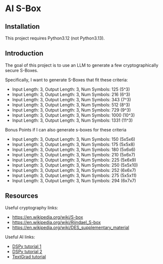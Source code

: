 # AI S-Box

## Installation

This project requires Python3.12 (not Python3.13).


## Introduction

The goal of this project is to use an LLM to generate a few cryptographically secure S-Boxes.

Specifically, I want to generate S-Boxes that fit these criteria:
* Input Length: 3, Output Length: 3, Num Symbols: 125 (5^3)
* Input Length: 3, Output Length: 3, Num Symbols: 216 (6^3)
* Input Length: 3, Output Length: 3, Num Symbols: 343 (7^3)
* Input Length: 3, Output Length: 3, Num Symbols: 512 (8^3)
* Input Length: 3, Output Length: 3, Num Symbols: 729 (9^3)
* Input Length: 3, Output Length: 3, Num Symbols: 1000 (10^3)
* Input Length: 3, Output Length: 3, Num Symbols: 1331 (11^3)

Bonus Points if I can also generate s-boxes for these criteria
* Input Length: 3, Output Length: 3, Num Symbols: 150 (5x5x6)
* Input Length: 3, Output Length: 3, Num Symbols: 175 (5x5x8)
* Input Length: 3, Output Length: 3, Num Symbols: 180 (5x6x6)
* Input Length: 3, Output Length: 3, Num Symbols: 210 (5x6x7)
* Input Length: 3, Output Length: 3, Num Symbols: 225 (5x6x9)
* Input Length: 3, Output Length: 3, Num Symbols: 250 (5x5x10)
* Input Length: 3, Output Length: 3, Num Symbols: 252 (6x6x7)
* Input Length: 3, Output Length: 3, Num Symbols: 275 (5x5x11)
* Input Length: 3, Output Length: 3, Num Symbols: 294 (6x7x7)


## Resources

Useful cryptography links:
* https://en.wikipedia.org/wiki/S-box
* https://en.wikipedia.org/wiki/Rijndael_S-box
* https://en.wikipedia.org/wiki/DES_supplementary_material

Useful AI links:
* [DSPy tutorial 1](https://www.youtube.com/watch?v=41EfOY0Ldkc)
* [DSPy tutorial 2](https://www.youtube.com/watch?v=_ROckQHGHsU)
* [TextGrad tutorial](https://www.youtube.com/watch?v=Qks4UEsRwl0)
